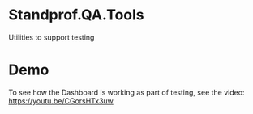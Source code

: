# Standprof.QA.Tools
Utilities to support testing

# Demo
To see how the Dashboard is working as part of testing, see the video: https://youtu.be/CGorsHTx3uw
